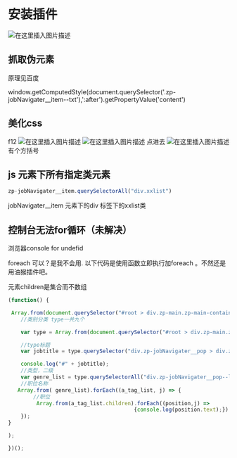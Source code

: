 ﻿# 安装插件
![在这里插入图片描述](http://img.yayi.site/csdn/20210316162556434.png-watermaskStyle)

## 抓取伪元素
原理见百度

window.getComputedStyle(document.querySelector('.zp-jobNavigater__item--txt'),':after').getPropertyValue('content')
## 美化css
f12 
![在这里插入图片描述](http://img.yayi.site/csdn/20210316170820919.png-watermaskStyle)
![在这里插入图片描述](http://img.yayi.site/csdn/20210316170839278.png-watermaskStyle) 
点进去
![在这里插入图片描述](http://img.yayi.site/csdn/20210316170920918.png-watermaskStyle)
有个方括号

## js 元素下所有指定类元素

```javascript
zp-jobNavigater__item.querySelectorAll("div.xxlist")
```
jobNavigater__item 元素下的div 标签下的xxlist类

## 控制台无法for循环（未解决）
浏览器console for undefid

foreach 可以？是我不会用. 以下代码是使用函数立即执行加foreach 。不然还是用油猴插件吧。

元素children是集合而不数组
```javascript
(function() {

 Array.from(document.querySelector("#root > div.zp-main.zp-main-container-1 > div.zp-container.zp-main__container > div.zp-jobNavigater.zp-main__jobnav > ol").children).forEach((typelist,i) => {
    //类别分类 type一共九个

    var type = Array.from(document.querySelector("#root > div.zp-main.zp-main-container-1 > div.zp-container.zp-main__container > div.zp-jobNavigater.zp-main__jobnav > ol").children)[i];

    //type标题
    var jobtitle = type.querySelector("div.zp-jobNavigater__pop > div.zp-jobNavigater__pop--container > div.zp-jobNavigater__pop--title").textContent;//标题

    console.log("#" + jobtitle);
    //类型，二级
    var genre_list = type.querySelectorAll("div.zp-jobNavigater__pop--list");
    //职位名称
   Array.from( genre_list).forEach((a_tag_list, j) => {
        //职位
         Array.from(a_tag_list.children).forEach((position,j) =>
                                        {console.log(position.text);})
    });
}

);

})();
```




